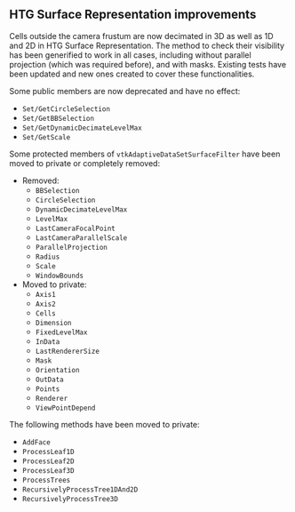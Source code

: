 ## HTG Surface Representation improvements

Cells outside the camera frustum are now decimated in 3D as well as 1D and 2D in HTG Surface Representation. The method to check their visibility has been
generified to work in all cases, including without parallel projection (which was required before), and with masks. Existing tests have been updated and new ones
created to cover these functionalities.

Some public members are now deprecated and have no effect:
  - `Set/GetCircleSelection`
  - `Set/GetBBSelection`
  - `Set/GetDynamicDecimateLevelMax`
  - `Set/GetScale`

Some protected members of `vtkAdaptiveDataSetSurfaceFilter` have been moved to private or completely removed:
- Removed:
  - `BBSelection`
  - `CircleSelection`
  - `DynamicDecimateLevelMax`
  - `LevelMax`
  - `LastCameraFocalPoint`
  - `LastCameraParallelScale`
  - `ParallelProjection`
  - `Radius`
  - `Scale`
  - `WindowBounds`
- Moved to private:
  - `Axis1`
  - `Axis2`
  - `Cells`
  - `Dimension`
  - `FixedLevelMax`
  - `InData`
  - `LastRendererSize`
  - `Mask`
  - `Orientation`
  - `OutData`
  - `Points`
  - `Renderer`
  - `ViewPointDepend`

The following methods have been moved to private:
  - `AddFace`
  - `ProcessLeaf1D`
  - `ProcessLeaf2D`
  - `ProcessLeaf3D`
  - `ProcessTrees`
  - `RecursivelyProcessTree1DAnd2D`
  - `RecursivelyProcessTree3D`
